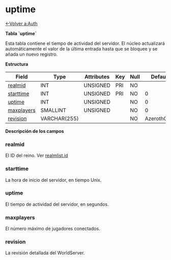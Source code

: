 ﻿# uptime

[<-Volver a:Auth](database-auth.md)

**Tabla \`uptime\`**

Esta tabla contiene el tiempo de actividad del servidor. El núcleo actualizará automáticamente el valor de la última entrada hasta que se bloquee y se añada un nuevo registro.

**Estructura**

| Field           | Type         | Attributes | Key | Null | Default     | Extra | Comment |
|-----------------|--------------|------------|-----|------|-------------|-------|---------|
| [realmid][1]    | INT          | UNSIGNED   | PRI | NO   |             |       |         |
| [starttime][2]  | INT          | UNSIGNED   | PRI | NO   | 0           |       |         |
| [uptime][3]     | INT          | UNSIGNED   |     | NO   | 0           |       |         |
| [maxplayers][4] | SMALLINT     | UNSIGNED   |     | NO   | 0           |       |         |
| [revision][5]   | VARCHAR(255) |            |     | NO   | AzerothCore |       |         |

[1]: #realmid
[2]: #starttime
[3]: #uptime
[4]: #maxplayers
[5]: #revision

**Descripción de los campos**

### realmid

El ID del reino. Ver [realmlist.id](realmlist#id)

### starttime

La hora de inicio del servidor, en tiempo Unix.

### uptime

El tiempo de actividad del servidor, en segundos.

### maxplayers

El número máximo de jugadores conectados.

### revision

La revisión detallada del WorldServer.